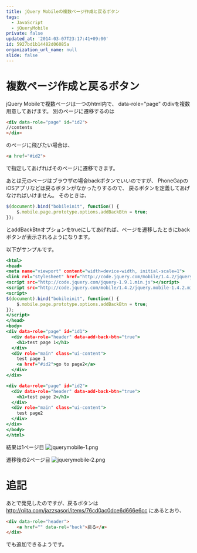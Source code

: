 ```yaml
---
title: jQuery Mobileの複数ページ作成と戻るボタン
tags:
  - JavaScript
  - jQueryMobile
private: false
updated_at: '2014-03-07T23:17:41+09:00'
id: 5927bd1b14482d06085a
organization_url_name: null
slide: false
---
```

# 複数ページ作成と戻るボタン

jQuery Mobileで複数ページは一つのhtml内で、
data-role="page" のdivを複数用意してあげます。
別のページに遷移するのは 

```html
<div data-role="page" id="id2">
//contents
</div>
```

のページに飛びたい場合は、

```html
<a href="#id2">
```

で指定してあげればそのページに遷移できます。

あとは元のページはブラウザの場合backボタンでいいのですが、
PhoneGapのiOSアプリなどは戻るボタンがなかったりするので、
戻るボタンを定義してあげなければいけません。
そのときは、

```js
$(document).bind("bobileinit", function() {
    $.mobile.page.prototype.options.addBackBtn = true;
});
```

とaddBackBtnオプションをtrueにしてあげれば、ページを遷移したときにbackボタンが表示されるようになります。

以下がサンプルです。

```hello.html
<html>
<head>
<meta name="viewport" content="width=device-width, initial-scale=1">
<link rel="stylesheet" href="http://code.jquery.com/mobile/1.4.2/jquery.mobile-1.4.2.min.css" />
<script src="http://code.jquery.com/jquery-1.9.1.min.js"></script>
<script src="http://code.jquery.com/mobile/1.4.2/jquery.mobile-1.4.2.min.js"></script>
<script>
$(document).bind("bobileinit", function() {
    $.mobile.page.prototype.options.addBackBtn = true;
});
</script>
</head>
<body>
<div data-role="page" id="id1">
  <div data-role="header" data-add-back-btn="true">
    <h1>test page 1</h1>
  </div>
  <div role="main" class="ui-content">
    test page 1
    <a href="#id2">go to page2</a>
  </div>
</div>

<div data-role="page" id="id2">
  <div data-role="header" data-add-back-btn="true">
    <h1>test page 2</h1>
  </div>
  <div role="main" class="ui-content">
    test page2
  </div>
</div>
</body>
</html>
```

結果は1ページ目
![jquerymobile-1.png](https://qiita-image-store.s3.amazonaws.com/0/4044/9476a89c-a095-0dbc-ae01-09d84971712f.png "jquerymobile-1.png")

遷移後の2ページ目
![jquerymobile-2.png](https://qiita-image-store.s3.amazonaws.com/0/4044/18ec09f3-8e22-737d-422c-4ba5328efe1c.png "jquerymobile-2.png")

# 追記
あとで発見したのですが、戻るボタンは
http://qiita.com/jazzsasori/items/76cd0ac0dce6d666e6cc
にあるとおり、

```html
<div data-role="header"> 
    <a href="" data-rel="back">戻る</a>
</div>
```

でも追加できるようです。
